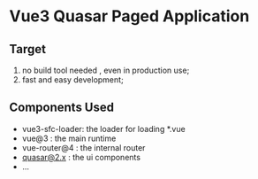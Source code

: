 # Vue3 Quasar Paged Application

## Target
1. no build tool needed , even in production use;
2. fast and easy development;


## Components Used 
+ vue3-sfc-loader: the loader for loading *.vue
+ vue@3 : the main runtime
+ vue-router@4 : the internal router
+ quasar@2.x : the ui components
+ ...